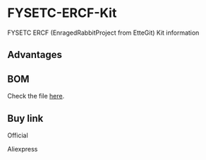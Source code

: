 # FYSETC-ERCF-Kit

FYSETC ERCF (EnragedRabbitProject from EtteGit) Kit information

## Advantages

## BOM

Check the file [here](https://github.com/FYSETC/FYSETC-ERCF-Kit/blob/main/BOM.xlsx).

## Buy link

Official

Aliexpress
